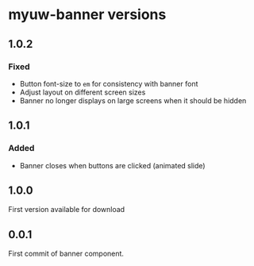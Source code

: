 # myuw-banner versions

## 1.0.2

### Fixed
- Button font-size to `em` for consistency with banner font
- Adjust layout on different screen sizes
- Banner no longer displays on large screens when it should be hidden

## 1.0.1

### Added
- Banner closes when buttons are clicked (animated slide) 

## 1.0.0

First version available for download

## 0.0.1

First commit of banner component.